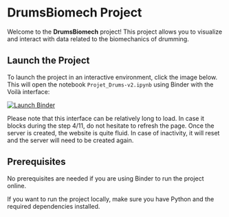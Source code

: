 # DrumsBiomech Project

Welcome to the **DrumsBiomech** project! This project allows you to visualize and interact with data related to the biomechanics of drumming.

## Launch the Project

To launch the project in an interactive environment, click the image below. This will open the notebook `Projet_Drums-v2.ipynb` using Binder with the Voilà interface:

[![Launch Binder](https://mybinder.org/badge_logo.svg)](https://mybinder.org/v2/gh/AurelieSar/DrumsBiomech//main?urlpath=voila%2Frender%2FProjet_Drums-v2.ipynb)

Please note that this interface can be relatively long to load. In case it blocks during the step 4/11, do not hesitate to refresh the page. Once the server is created, the website is quite fluid. In case of inactivity, it will reset and the server will need to be created again. 
   
## Prerequisites

No prerequisites are needed if you are using Binder to run the project online.

If you want to run the project locally, make sure you have Python and the required dependencies installed.

